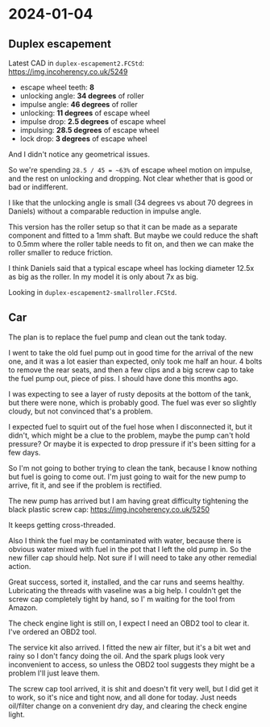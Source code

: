 # 2024-01-04

## Duplex escapement

Latest CAD in `duplex-escapement2.FCStd`: https://img.incoherency.co.uk/5249

 * escape wheel teeth: **8**
 * unlocking angle: **34 degrees** of roller
 * impulse angle: **46 degrees** of roller
 * unlocking: **11 degrees** of escape wheel
 * impulse drop: **2.5 degrees** of escape wheel
 * impulsing: **28.5 degrees** of escape wheel
 * lock drop: **3 degrees** of escape wheel

And I didn't notice any geometrical issues.

So we're spending `28.5 / 45 = ~63%` of escape wheel motion on
impulse, and the rest on unlocking and dropping. Not clear
whether that is good or bad or indifferent.

I like that the unlocking angle is small (34 degrees vs about 70
degrees in Daniels) without a comparable reduction in impulse
angle.

This version has the roller setup so that it can be made as a
separate component and fitted to a 1mm shaft. But maybe we
could reduce the shaft to 0.5mm where the roller table
needs to fit on, and then we can make the roller smaller to
reduce friction.

I think Daniels said that a typical escape wheel has locking
diameter 12.5x as big as the roller. In my model it is only
about 7x as big.

Looking in `duplex-escapement2-smallroller.FCStd`.

## Car

The plan is to replace the fuel pump and clean out the tank today.

I went to take the old fuel pump out in good time for the arrival of the new one,
and it was a lot easier than expected, only took me half an hour. 4 bolts to remove the rear seats, and then a few clips and a
big screw cap to take the fuel pump out, piece of piss. I should have done this months ago.

I was expecting to see a layer of rusty deposits at the bottom of the tank, but there were none,
which is probably good. The fuel was ever so slightly cloudy, but not convinced that's a problem.

I expected fuel to squirt out of the fuel hose when I disconnected it, but it didn't, which might be
a clue to the problem, maybe the pump can't hold pressure? Or maybe it is expected to drop pressure if it's
been sitting for a few days.

So I'm not going to bother trying to clean the tank, because I know nothing but fuel
is going to come out. I'm just going to wait for the new pump to arrive, fit it, and see if the problem is rectified.

The new pump has arrived but I am having great difficulty tightening the black plastic screw cap: https://img.incoherency.co.uk/5250

It keeps getting cross-threaded.

Also I think the fuel may be contaminated with water, because there is obvious water mixed with fuel
in the pot that I left the old pump in. So the new filler cap should help. Not sure if I will need to
take any other remedial action.

Great success, sorted it, installed, and the car runs and seems healthy. Lubricating the threads with vaseline
was a big help. I couldn't get the screw cap completely tight by hand, so I' m waiting for the tool from Amazon.

The check engine light is still on, I expect I need an OBD2 tool to clear it. I've ordered an OBD2 tool.

The service kit also arrived. I fitted the new air filter, but it's a bit wet and rainy so I don't fancy
doing the oil. And the spark plugs look very inconvenient to access, so unless the OBD2 tool suggests they
might be a problem I'll just leave them.

The screw cap tool arrived, it is shit and doesn't fit very well, but I did get it to work, so it's
nice and tight now, and all done for today. Just needs oil/filter change on a convenient dry day, and
clearing the check engine light.

